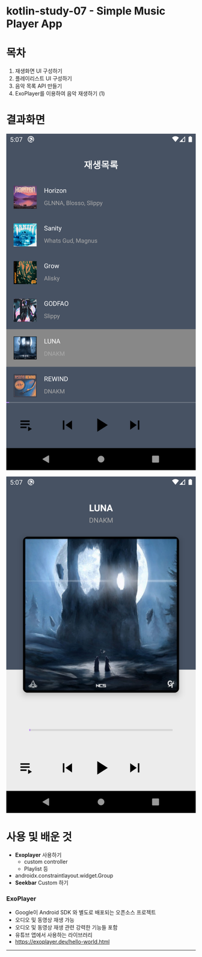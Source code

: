 # kotlin-study-07 - Simple Music Player App

# 목차

1. 재생화면 UI 구성하기
2. 플레이리스트 UI 구성하기
3. 음악 목록 API 만들기
4. ExoPlayer를 이용하여 음악 재생하기 (1)

# 결과화면

![1](./screenshot/1.png)



![2](./screenshot/2.png)



# 사용 및 배운 것

- **Exoplayer** 사용하기
  - custom controller
  - Playlist 등
- androidx.constraintlayout.widget.Group
- **Seekbar** Custom 하기



### ExoPlayer
- Google이 Android SDK 와 별도로 배포되는 오픈소스 프로젝트
- 오디오 및 동영상 재생 가능
- 오디오 및 동영상 재생 관련 강력한 기능들 포함
- 유튜브 앱에서 사용하는 라이브러리
- https://exoplayer.dev/hello-world.html

---

